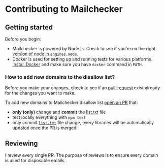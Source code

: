 # Contributing to Mailchecker <!-- omit in toc -->

## Getting started<!-- omit in toc -->

Before you begin:
- Mailchecker is powered by Node.js. Check to see if you're on the right [version of node in `engines.node`](package.json).
- Docker is used for setting up and running tests for various platforms. [Install Docker](https://www.docker.com/get-started) and make sure you have `docker` command in `PATH`.


### How to add new domains to the disallow list?

Before you make your changes, check to see if an [pull-request](https://github.com/FGRibreau/mailchecker/pulls) exist already for the changes you want to make.

To add new domains to Mailchecker disallow list [open an PR](https://github.com/FGRibreau/mailchecker/issues/new/choose) that:
- **only (only)** change and **commit** the [list.txt](list.txt) file
- test locally everything with `npm test`
- only commit [`list.txt`](list.txt) file change, every libraries will be automatically updated once the PR is merged

## Reviewing
I review every single PR. The purpose of reviews is to ensure every domain is used for disposable emails.
